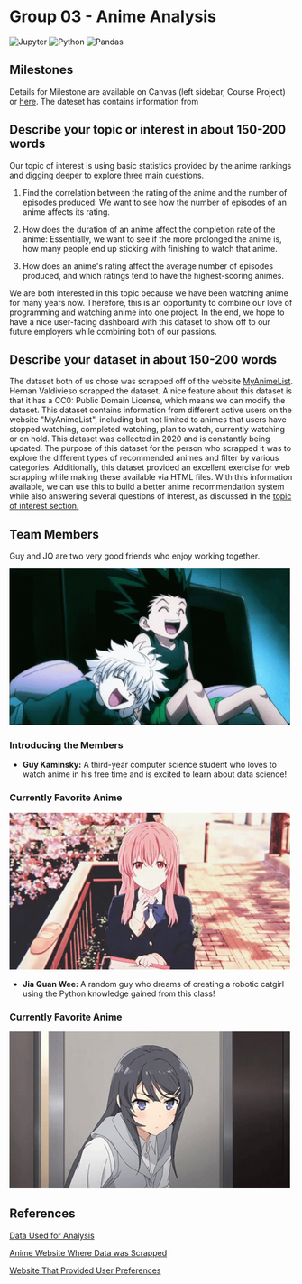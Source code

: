 # Group 03 - Anime Analysis

![Jupyter](https://img.shields.io/badge/Jupyter-%23F37626.svg?style=for-the-badge&logo=Jupyter&logoColor=white)
![Python](https://img.shields.io/badge/python-%2314354C.svg?style=for-the-badge&logo=python&logoColor=white)
![Pandas](https://img.shields.io/badge/pandas-%23150458.svg?style=for-the-badge&logo=pandas&logoColor=white)

## Milestones

Details for Milestone are available on Canvas (left sidebar, Course Project) or [here](https://firas.moosvi.com/courses/2021_ST2/data301/project/introduction.html). The dateset has contains information from

## Describe your topic or interest in about 150-200 words

Our topic of interest is using basic statistics provided by the anime rankings and digging deeper to explore three main questions.

1. Find the correlation between the rating of the anime and the number of episodes produced: We want to see how the number of episodes of an anime affects its rating.

2. How does the duration of an anime affect the completion rate of the anime: Essentially, we want to see if the more prolonged the anime is, how many people end up sticking with finishing to watch that anime.

3. How does an anime's rating affect the average number of episodes produced, and which ratings tend to have the highest-scoring animes.

We are both interested in this topic because we have been watching anime for many years now. Therefore, this is an opportunity to combine our love of programming and watching anime into one project. In the end, we hope to have a nice user-facing dashboard with this dataset to show off to our future employers while combining both of our passions.

## Describe your dataset in about 150-200 words

The dataset both of us chose was scrapped off of the website [MyAnimeList](https://myanimelist.net/). Hernan Valdivieso scrapped the dataset. A nice feature about this dataset is that it has a CC0: Public Domain License, which means we can modify the dataset. This dataset contains information from different active users on the website "MyAnimeList", including but not limited to animes that users have stopped watching, completed watching, plan to watch, currently watching or on hold. This dataset was collected in 2020 and is constantly being updated. The purpose of this dataset for the person who scrapped it was to explore the different types of recommended animes and filter by various categories. Additionally, this dataset provided an excellent exercise for web scrapping while making these available via HTML files. With this information available, we can use this to build a better anime recommendation system while also answering several questions of interest, as discussed in the [topic of interest section.](#describe-your-topic-or-interest-in-about-150-200-words)

## Team Members

Guy and JQ are two very good friends who enjoy working together. 

<div aling="left">
    <img src = ./documentation/jq_and_guy.gif>
</div>

### Introducing the Members

- **Guy Kaminsky:** A third-year computer science student who loves to watch anime in his free time and is excited to learn about data science!

### Currently Favorite Anime

<div align="left">
  <img src="./documentation/silent_voice.gif">
</div>

- **Jia Quan Wee:** A random guy who dreams of creating a robotic catgirl using the Python knowledge gained from this class!

### Currently Favorite Anime

<div align="left">
  <img src="./documentation/bunny_girl.gif">
</div>

## References

[Data Used for Analysis](https://www.kaggle.com/hernan4444/anime-recommendation-database-2020)

[Anime Website Where Data was Scrapped](https://myanimelist.net/)

[Website That Provided User Preferences](https://jikan.docs.apiary.io/#)